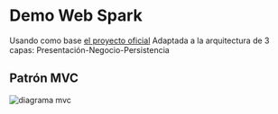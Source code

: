 # Demo Web Spark

Usando como base [el proyecto oficial](https://sparkjava.com/tutorials/application-structure)
Adaptada a la arquitectura de 3 capas: Presentación-Negocio-Persistencia

## Patrón MVC

![diagrama mvc](https://hackernoon.com/images/126z19ld.jpg)